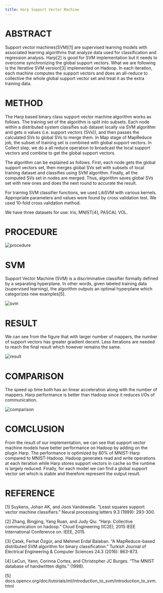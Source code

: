 ```yaml
---
title: Harp Support Vector Machine
---
```



# ABSTRACT
Support vector machines(SVM)[1] are supervised learning models with associated learning algorithms that analyze data used for classification and regression analysis. Harp[2] is good for SVM implementation but it needs to overcome synchronizing the global support vectors. What we are following is the Iterative SVM version[3] implemented on Hadoop. In each iteration, each machine computes the support vectors and does an all-reduce to collective the whole global support vector set and treat it as the extra training data.


# METHOD
The Harp based binary class support vector machine algorithm works as follows. The training set of the algorithm is split into subsets. Each node within a distributed system classifies sub dataset locally via SVM algorithm and gets α values (i.e. support vectors (SVs)), and then passes the calculated SVs to global SVs to merge them. In Map stage of MapReduce job, the subset of training set is combined with global support vectors. In Collect step, we do a all reduce operation to broadcast the local support vectors and combine to get the global support vectors. 

The algorithm can be explained as follows. First, each node gets the global support vectors set, then merges global SVs set with subsets of local training dataset and classifies using SVM algorithm. Finally, all the computed SVs set in nodes are merged. Thus, algorithm saves global SVs set with new ones and does the next round to accurate the result. 

For training SVM classifier functions, we used LibSVM with various kernels. Appropriate parameters and values were found by cross validation test. We used 10-fold cross validation method. 

We have three datasets for use: Iris, MNIST[4], PASCAL VOL.


# PROCEDURE

![procedure](/img/svm/procedure.png)

# SVM
Support Vector Machine (SVM) is a discriminative classifier formally defined by a separating hyperplane. In other words, given labeled training data (supervised learning), the algorithm outputs an optimal hyperplane which categorizes new examples[5].

![svm](/img/svm/svm.png)


# RESULT
We can see from the figure that with larger number of mappers, the number of support vectors has greater  gradient decent. Less iterations are needed to reach the final result which however remains the same.

![result](/img/svm/result.png)


# COMPARISON
The speed up time both has an linear acceleration along with the number of mappers. Harp performance is better than Hadoop since it reduces I/Os of communication.

![comparison](/img/svm/comparison.png)


# COMCLUSION
From the result of our implementation, we can see that support vector machine models have better performance on Hadoop by adding on the plugin Harp. The performance is optimized by 80% of MNIST-Harp compared to MNIST-Hadoop. Hadoop generates read and write operations at each iteration while Harp stores support vectors in cache so the runtime is largely reduced. Finally, for each model we can find a global support vector set which is stable and therefore represent the output result. 


# REFERENCE
[1] Suykens, Johan AK, and Joos Vandewalle. “Least squares support vector machine classifiers.” Neural processing letters 9.3 (1999): 293-300.

[2] Zhang, Bingjing, Yang Ruan, and Judy Qiu. “Harp: Collective communication on hadoop.” Cloud Engineering (IC2E), 2015 IEEE International Conference on. IEEE, 2015.

[3] Çatak, Ferhat Özgür, and Mehmet Erdal Balaban. “A MapReduce-based distributed SVM algorithm for binary classification.” Turkish Journal of Electrical Engineering & Computer Sciences 24.3 (2016): 863-873.

[4] LeCun, Yann, Corinna Cortes, and Christopher JC Burges. “The MNIST database of handwritten digits.” (1998).

[5] docs.opencv.org/doc/tutorials/ml/introduction_to_svm/introduction_to_svm.html

